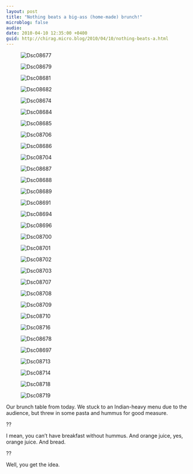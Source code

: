 ```yaml
---
layout: post
title: "Nothing beats a big-ass (home-made) brunch!"
microblog: false
audio: 
date: 2010-04-10 12:35:00 +0400
guid: http://chirag.micro.blog/2010/04/10/nothing-beats-a.html
---
```

<figure><img alt="Dsc08677" src="http://www.chirag.biz/uploads/2018/c87b47f118.jpg"></figure><figure><img alt="Dsc08679" src="http://www.chirag.biz/uploads/2018/cfdc322bbb.jpg"></figure><figure><img alt="Dsc08681" src="http://www.chirag.biz/uploads/2018/9f84788aca.jpg"></figure><figure><img alt="Dsc08682" src="http://www.chirag.biz/uploads/2018/2a1ce0faa6.jpg"></figure><figure><img alt="Dsc08674" src="http://www.chirag.biz/uploads/2018/1347a55db5.jpg"></figure><figure><img alt="Dsc08684" src="http://www.chirag.biz/uploads/2018/5d599e6869.jpg"></figure><figure><img alt="Dsc08685" src="http://www.chirag.biz/uploads/2018/d1d370d59b.jpg"></figure><figure><img alt="Dsc08706" src="http://www.chirag.biz/uploads/2018/1b2cd3fd03.jpg"></figure><figure><img alt="Dsc08686" src="http://www.chirag.biz/uploads/2018/28348fa239.jpg"></figure><figure><img alt="Dsc08704" src="http://www.chirag.biz/uploads/2018/8c85d5da41.jpg"></figure><figure><img alt="Dsc08687" src="http://www.chirag.biz/uploads/2018/aa9eb85cf8.jpg"></figure><figure><img alt="Dsc08688" src="http://www.chirag.biz/uploads/2018/1c7d74d28d.jpg"></figure><figure><img alt="Dsc08689" src="http://www.chirag.biz/uploads/2018/91bb508a6e.jpg"></figure><figure><img alt="Dsc08691" src="http://www.chirag.biz/uploads/2018/559c8b8f01.jpg"></figure><figure><img alt="Dsc08694" src="http://www.chirag.biz/uploads/2018/9b9aaae1bd.jpg"></figure><figure><img alt="Dsc08696" src="http://www.chirag.biz/uploads/2018/206825bb87.jpg"></figure><figure><img alt="Dsc08700" src="http://www.chirag.biz/uploads/2018/0ccd6b1ff1.jpg"></figure><figure><img alt="Dsc08701" src="http://www.chirag.biz/uploads/2018/15c1ccbf57.jpg"></figure><figure><img alt="Dsc08702" src="http://www.chirag.biz/uploads/2018/b154f80c47.jpg"></figure><figure><img alt="Dsc08703" src="http://www.chirag.biz/uploads/2018/7e9a6daf50.jpg"></figure><figure><img alt="Dsc08707" src="http://www.chirag.biz/uploads/2018/4a8f037090.jpg"></figure><figure><img alt="Dsc08708" src="http://www.chirag.biz/uploads/2018/1afcb75ad6.jpg"></figure><figure><img alt="Dsc08709" src="http://www.chirag.biz/uploads/2018/5a0da6fcac.jpg"></figure><figure><img alt="Dsc08710" src="http://www.chirag.biz/uploads/2018/964659ea3f.jpg"></figure><figure><img alt="Dsc08716" src="http://www.chirag.biz/uploads/2018/f2265a3af3.jpg"></figure><figure><img alt="Dsc08678" src="http://www.chirag.biz/uploads/2018/fcf262e999.jpg"></figure><figure><img alt="Dsc08697" src="http://www.chirag.biz/uploads/2018/9902c480ad.jpg"></figure><figure><img alt="Dsc08713" src="http://www.chirag.biz/uploads/2018/48ba716d13.jpg"></figure><figure><img alt="Dsc08714" src="http://www.chirag.biz/uploads/2018/c2939b14ed.jpg"></figure><figure><img alt="Dsc08718" src="http://www.chirag.biz/uploads/2018/3790a5448b.jpg"></figure><figure><img alt="Dsc08719" src="http://www.chirag.biz/uploads/2018/1a299ce5e5.jpg"></figure><p>Our brunch table from today. We stuck to an Indian-heavy menu due to the audience, but threw in some pasta and hummus for good measure.</p>
<p>??</p>
<p>I mean, you can’t have breakfast without hummus. And orange juice, yes, orange juice. And bread.</p>
<p>??</p>
<p>Well, you get the idea.</p>
